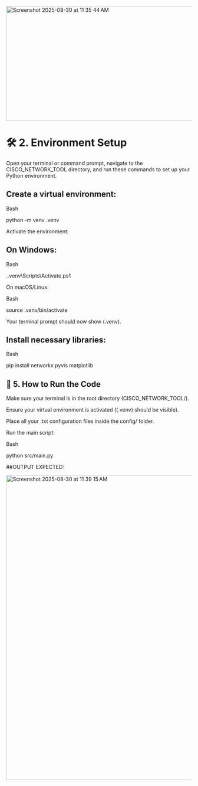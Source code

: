 <img width="650" height="311" alt="Screenshot 2025-08-30 at 11 35 44 AM" src="https://github.com/user-attachments/assets/0f867618-91b0-475d-9ab5-3342baca6cd7" />



# 🛠️ 2. Environment Setup
Open your terminal or command prompt, navigate to the CISCO_NETWORK_TOOL directory, and run these commands to set up your Python environment.

## Create a virtual environment:

Bash

python -m venv .venv


Activate the environment:

## On Windows:

Bash

.\.venv\Scripts\Activate.ps1


On macOS/Linux:

Bash

source .venv/bin/activate


Your terminal prompt should now show (.venv).

## Install necessary libraries:

Bash

pip install networkx pyvis matplotlib


## 🚀 5. How to Run the Code
Make sure your terminal is in the root directory (CISCO_NETWORK_TOOL/).

Ensure your virtual environment is activated ((.venv) should be visible).

Place all your .txt configuration files inside the config/ folder.

Run the main script:

Bash

python src/main.py


##OUTPUT EXPECTED:

<img width="562" height="826" alt="Screenshot 2025-08-30 at 11 39 15 AM" src="https://github.com/user-attachments/assets/d8d21f26-6477-4385-8e4d-5f7d72bf646f" />

